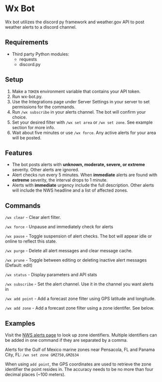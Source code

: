# Wx Bot
Wx bot utilizes the discord py framework and weather.gov API to post weather alerts to a discord channel.

## Requirements
* Third party Python modules:
  * requests
  * discord.py

## Setup
1. Make a `TOKEN` environment variable that contains your API token.
2. Run wx-bot.py.
3. Use the Integrations page under Server Settings in your server to set permissions for the commands.
4. Run `/wx subscribe` in your alerts channel. The bot will confirm your choice.
5. Set your desired filter with `/wx set area` or `/wx set zone`. See example section for more info.
6. Wait about five minutes or use `/wx force`. Any active alerts for your area will be posted.


## Features
- The bot posts alerts with **unknown, moderate, severe, or extreme** severity. Other alerts are ignored.
- Alert checks run every 5 minutes. When **immediate** alerts are found with **extreme** severity, the interval drops
to 1 minute.
- Alerts with **immediate** urgency include the full description. Other alerts will include the NWS headline and a
list of affected zones.

## Commands
`/wx clear` - Clear alert filter.

`/wx force` - Unpause and immediately check for alerts

`/wx pause` - Toggle suspension of alert checks. The bot will appear idle or online to reflect this state.

`/wx purge` - Delete all alert messages and clear message cache.

`/wx prune` - Toggle between editing or deleting inactive alert messages (Default: edit)

`/wx status` - Display parameters and API stats

`/wx subscribe` - Set the alert channel. Use it in the channel you want alerts in

`/wx add point` - Add a forecast zone filter using GPS latitude and longitude.

`/wx add zone` - Add a forecast zone filter using a zone identifer. See below.

## Examples
Visit the [NWS alerts page](https://alerts.weather.gov/) to look up zone identifiers. Multiple identifiers can be added
in one command if they are separated by a comma.

Alerts for the Gulf of Mexico marine zones near Pensacola, FL and Panama City, FL: `/wx set zone GMZ750,GMZ634`

When using `add point`, the GPS coordinates are used to retrieve the zone identifier the point resides in. The accuracy
needs to be no more than four decimal places (~100 meters).